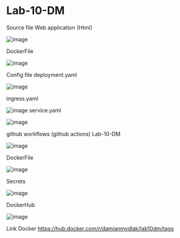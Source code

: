 # Lab-10-DM
Source file
Web application (Html)

![image](https://github.com/Mydlyk/Lab-10-DM/assets/65900710/3cbb6efb-cf07-4e53-844c-30f302c41603)

DockerFile

![image](https://github.com/Mydlyk/Lab-10-DM/assets/65900710/5d9fb5da-ce34-4f39-9712-56916110daec)

Config file
deployment.yaml

![image](https://github.com/Mydlyk/Lab-10-DM/assets/65900710/55ccf313-4e09-43fe-9916-b7c5cd0a7cf6)

ingress.yaml

![image](https://github.com/Mydlyk/Lab-10-DM/assets/65900710/14c965bd-8925-4a46-adcd-9e255391a1c7)
service.yaml

![image](https://github.com/Mydlyk/Lab-10-DM/assets/65900710/8f33630b-5d12-4f66-bf85-2472c6230e86)

github workflows (github actions)
Lab-10-DM

![image](https://github.com/Mydlyk/Lab-10-DM/assets/65900710/da651bac-8910-4b3b-b530-043f0d950156)

DockerFile

![image](https://github.com/Mydlyk/Lab-10-DM/assets/65900710/72d9e9e3-eedc-4ef9-bdd3-2c7fac6c7fba)

Secrets

![image](https://github.com/Mydlyk/Lab-10-DM/assets/65900710/7ff8e501-10e3-4c78-a197-1cc83f07bfcc)

DockerHub

![image](https://github.com/Mydlyk/Lab-10-DM/assets/65900710/4676c4bf-0153-4a47-862d-e86e03f12252)

Link Docker
https://hub.docker.com/r/damianmydlak/lab10dm/tags


